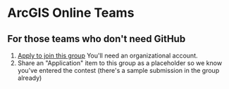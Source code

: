 # ArcGIS Online Teams
## For those teams who don't need GitHub



1. [Apply to join this group](http://www.arcgis.com/home/group.html?id=baa732e41f5c4c5d8a1f349a233dc214) You'll need an organizational account.
2. Share an "Application" item to this group as a placeholder so we know you've entered the contest (there's a sample submission in the group already)
